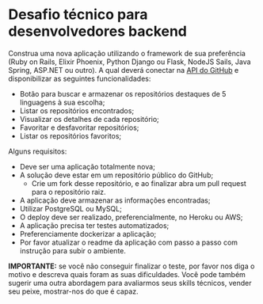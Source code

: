 # Desafio técnico para desenvolvedores backend

Construa uma nova aplicação utilizando o framework de sua preferência (Ruby on Rails, Elixir Phoenix, Python Django ou Flask, NodeJS Sails, Java Spring, ASP.NET ou outro). A qual deverá conectar na [API do GitHub](https://docs.github.com/pt/rest/guides/getting-started-with-the-rest-api) e disponibilizar as seguintes funcionalidades:

- Botão para buscar e armazenar os repositórios destaques de 5 linguagens à sua escolha;
- Listar os repositórios encontrados;
- Visualizar os detalhes de cada repositório;
- Favoritar e desfavoritar repositórios;
- Listar os repositórios favoritos;

Alguns requisitos:

- Deve ser uma aplicação totalmente nova;
- A solução deve estar em um repositório público do GitHub;
  - Crie um fork desse repositório, e ao finalizar abra um pull request para o repositório raiz.
- A aplicação deve armazenar as informações encontradas;
- Utilizar PostgreSQL ou MySQL;
- O deploy deve ser realizado, preferencialmente, no Heroku ou AWS;
- A aplicação precisa ter testes automatizados;
- Preferenciamente dockerizar a aplicação;
- Por favor atualizar o readme da aplicação com passo a passo com instrução para subir o ambiente.

**IMPORTANTE:** se você não conseguir finalizar o teste, por favor nos diga o motivo e descreva quais foram as suas dificuldades. Você pode também sugerir uma outra abordagem para avaliarmos seus skills técnicos, vender seu peixe, mostrar-nos do que é capaz.
